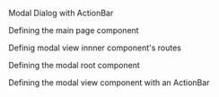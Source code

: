 Modal Dialog with ActionBar

Defining the main page component
<snippet id='main-view-html'/>
<snippet id='main-view-code'/>

Definig modal view innner component's routes

<snippet id='modal-view-routes-actionbar'/>

Defining the modal root component
<snippet id='modal-root-html'/>
<snippet id='modal-root-code'/>

Defining the modal view component with an ActionBar
<snippet id='modal-view-actionbar-html'/>
<snippet id='modal-view-actionbar-code'/>